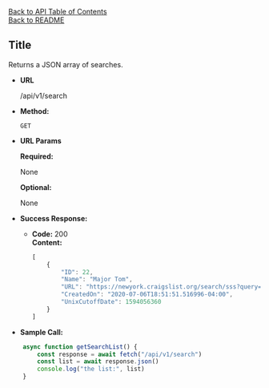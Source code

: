 [Back to API Table of Contents](./table_of_contents.MD) <br/>
[Back to README](../../README.md)

**Title**
----
  Returns a JSON array of searches.

* **URL**

  /api/v1/search

* **Method:**

  `GET`
  
*  **URL Params**

   **Required:**
 
   None

   **Optional:**
 
   None

* **Success Response:**

  * **Code:** 200 <br />
    **Content:** 
    ```javascript
    [
        {
            "ID": 22,
            "Name": "Major Tom",
            "URL": "https://newyork.craigslist.org/search/sss?query=ground%20control\u0026sort=rel",
            "CreatedOn": "2020-07-06T18:51:51.516996-04:00",
            "UnixCutoffDate": 1594056360
        }
    ]
    ```


* **Sample Call:**

```javascript
    async function getSearchList() {
        const response = await fetch("/api/v1/search")
        const list = await response.json()
        console.log("the list:", list)
    }
```